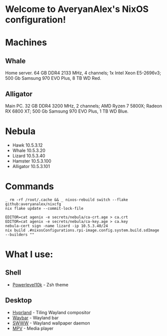 # Welcome to AveryanAlex's NixOS configuration!

# Machines

## Whale

Home server. 64 GB DDR4 2133 MHz, 4 channels; 1x Intel Xeon E5-2696v3; 500 Gb Samsung 970 EVO Plus, 8 TB WD Red.

## Alligator

Main PC. 32 GB DDR4 3200 MHz, 2 channels; AMD Ryzen 7 5800X; Radeon RX 6800 XT; 500 Gb Samsung 970 EVO Plus, 1 TB WD Blue.

# Nebula

- Hawk 10.5.3.12
- Whale 10.5.3.20
- Lizard 10.5.3.40
- Hamster 10.5.3.100
- Alligator 10.5.3.101

# Commands

```shell
_ rm -rf /root/.cache && _ nixos-rebuild switch --flake github:averyanalex/nixcfg
nix flake update --commit-lock-file

EDITOR=cat agenix -e secrets/nebula/ca-crt.age > ca.crt
EDITOR=cat agenix -e secrets/nebula/ca-key.age > ca.key
nebula-cert sign -name lizard -ip 10.5.3.40/24
nix build .#nixosConfigurations.rpi-image.config.system.build.sdImage --builders ""
```

# What I use:

## Shell

<!-- - [Zsh](https://www.zsh.org/) -->

- [Powerlevel10k](https://github.com/romkatv/powerlevel10k) - Zsh theme

## Desktop

- [Hyprland](https://hyprland.org/) - Tiling Wayland compositor
- [Waybar](https://github.com/Alexays/Waybar) - Wayland bar
- [SWWW](https://github.com/Horus645/swww) - Wayland wallpaper daemon
- [MPV](https://mpv.io/) - Media player
<!-- - Firefox -->
